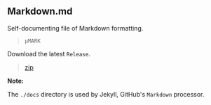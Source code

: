## Markdown.md

Self-documenting file of 
Markdown formatting.

> `µMARK`

Download the latest `Release`.

>[zip](https://github.com/PersonHood/Markdown/archive/refs/tags/v3.2.zip)

**Note:**

The `./docs` directory is used by Jekyll, GitHub's `Markdown` processor.


